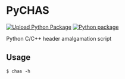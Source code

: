 # PyCHAS
[![Upload Python Package](https://github.com/EinKara/PyCHAS/actions/workflows/python-publish.yml/badge.svg)](https://github.com/EinKara/PyCHAS/actions/workflows/python-publish.yml) [![Python package](https://github.com/EinKara/PyCHAS/actions/workflows/python-package.yml/badge.svg)](https://github.com/EinKara/PyCHAS/actions/workflows/python-package.yml)

Python C/C++ header amalgamation script

## Usage

```console
$ chas -h
```
